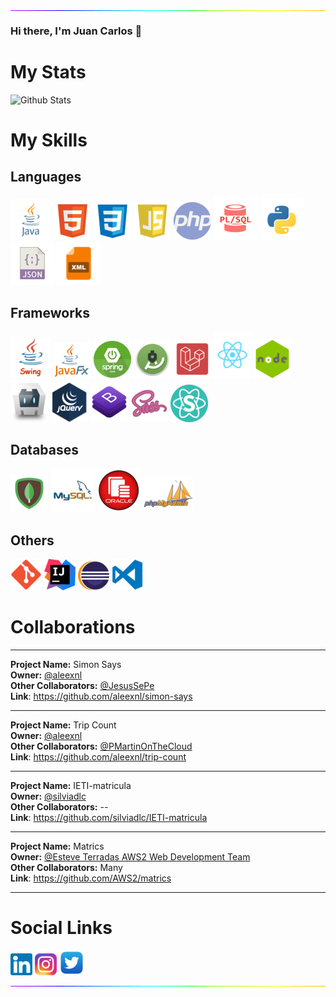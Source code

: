 <img align="left" src="https://raw.githubusercontent.com/jcsalinas20/jcsalinas20/main/images/rainbow.gif" width="800px"/>

### Hi there, I'm Juan Carlos 👋

# My Stats

![](https://github-readme-stats.vercel.app/api?username=jcsalinas20&show_icons=true&theme=dark "Github Stats")

# My Skills

## Languages

![java](https://raw.githubusercontent.com/jcsalinas20/jcsalinas20/main/images/languages/java.png "Java")
![html](https://raw.githubusercontent.com/jcsalinas20/jcsalinas20/main/images/languages/html.png "HTML")
![css](https://raw.githubusercontent.com/jcsalinas20/jcsalinas20/main/images/languages/css.png "CSS")
![javascript](https://raw.githubusercontent.com/jcsalinas20/jcsalinas20/main/images/languages/javascript.png "Javascript")
![php](https://raw.githubusercontent.com/jcsalinas20/jcsalinas20/main/images/languages/php.png "PHP")
![plsql](https://raw.githubusercontent.com/jcsalinas20/jcsalinas20/main/images/languages/plsql.png "PL\SQL")
![python](https://raw.githubusercontent.com/jcsalinas20/jcsalinas20/main/images/languages/python.png "Python")
![json](https://raw.githubusercontent.com/jcsalinas20/jcsalinas20/main/images/languages/json.png "JSON")
![xml](https://raw.githubusercontent.com/jcsalinas20/jcsalinas20/main/images/languages/xml.png "XML")

## Frameworks

![javaswing](https://raw.githubusercontent.com/jcsalinas20/jcsalinas20/main/images/frameworks/javaswing.png "Java Swing")
![javafx](https://raw.githubusercontent.com/jcsalinas20/jcsalinas20/main/images/frameworks/javafx.png "Java FX")
![springboot](https://raw.githubusercontent.com/jcsalinas20/jcsalinas20/main/images/frameworks/springboot.png "Spring Boot")
![androidstudio](https://raw.githubusercontent.com/jcsalinas20/jcsalinas20/main/images/frameworks/androidstudio.png "Android Studio")
![laravel](https://raw.githubusercontent.com/jcsalinas20/jcsalinas20/main/images/frameworks/laravel.png "Laravel")
![react](https://raw.githubusercontent.com/jcsalinas20/jcsalinas20/main/images/frameworks/react.png "React JS")
![node](https://raw.githubusercontent.com/jcsalinas20/jcsalinas20/main/images/frameworks/nodejs.png "Node JS")
![apachecordova](https://raw.githubusercontent.com/jcsalinas20/jcsalinas20/main/images/frameworks/apachecordova.png "Apache Cordova")
![jquery](https://raw.githubusercontent.com/jcsalinas20/jcsalinas20/main/images/frameworks/jquery.png "JQuery")
![bootstrap](https://raw.githubusercontent.com/jcsalinas20/jcsalinas20/main/images/frameworks/bootstrap.png "Bootstrap")
![nodesass](https://raw.githubusercontent.com/jcsalinas20/jcsalinas20/main/images/frameworks/sass.png "Node SASS")
![semanticui](https://raw.githubusercontent.com/jcsalinas20/jcsalinas20/main/images/frameworks/semanticui.png "Semantic UI")

## Databases

![mongodb](https://raw.githubusercontent.com/jcsalinas20/jcsalinas20/main/images/databases/mongodb.png "MongoDB")
![MySQL](https://raw.githubusercontent.com/jcsalinas20/jcsalinas20/main/images/databases/mysql.png "MySQL")
![oracle](https://raw.githubusercontent.com/jcsalinas20/jcsalinas20/main/images/databases/oracle.png "Oracle SQL")
![phpmyadmin](https://raw.githubusercontent.com/jcsalinas20/jcsalinas20/main/images/databases/phpmyadmin.png "PhpMyAdmin")

## Others

![git](https://raw.githubusercontent.com/jcsalinas20/jcsalinas20/main/images/others/git.png "Git")
![intellij](https://raw.githubusercontent.com/jcsalinas20/jcsalinas20/main/images/others/intellij.png "IntelliJ IDEA")
![eclipse](https://raw.githubusercontent.com/jcsalinas20/jcsalinas20/main/images/others/eclipse.png "Eclipse")
![vscode](https://raw.githubusercontent.com/jcsalinas20/jcsalinas20/main/images/others/vscode.png "Visual Studio Code")

# Collaborations

---

__Project Name:__ Simon Says  
__Owner:__ [@aleexnl](https://github.com/aleexnl)  
__Other Collaborators:__ [@JesusSePe](https://github.com/JesusSePe)  
__Link__: https://github.com/aleexnl/simon-says

---

__Project Name:__ Trip Count  
__Owner:__ [@aleexnl](https://github.com/aleexnl)  
__Other Collaborators:__ [@PMartinOnTheCloud](https://github.com/PMartinOnTheCloud)  
__Link__: https://github.com/aleexnl/trip-count

---

__Project Name:__ IETI-matricula  
__Owner:__ [@silviadlc](https://github.com/silviadlc)  
__Other Collaborators:__  --  
__Link__: https://github.com/silviadlc/IETI-matricula

---

__Project Name:__ Matrics  
__Owner:__ [@Esteve Terradas AWS2 Web Development Team](https://github.com/AWS2)  
__Other Collaborators:__ Many  
__Link__: https://github.com/AWS2/matrics

---

# Social Links

[![linkedin](https://raw.githubusercontent.com/jcsalinas20/jcsalinas20/main/images/social/linkedin.png)](https://www.linkedin.com/in/juan-carlos-salinas-navarrete-6b04b41b0/) 
[![instagram](https://raw.githubusercontent.com/jcsalinas20/jcsalinas20/main/images/social/instagram.png)](https://www.instagram.com/zell_zdark/)
[![twitter](https://raw.githubusercontent.com/jcsalinas20/jcsalinas20/main/images/social/twiiter.png)](https://twitter.com/jcsalinas20)

<img align="left" src="https://raw.githubusercontent.com/jcsalinas20/jcsalinas20/main/images/rainbow.gif" width="800px"/>
